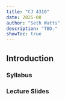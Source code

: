 ```yaml
---
title: "CJ 4310"
date: 2025-08
author: "Seth Watts"
description: "TBD." 
showToc: true
---
```


## Introduction

### Syllabus

### Lecture Slides
<!--1. [Week 1](https://sethbwatts.com/courses/crime-control-strat-2025/slides/week1.html)-->
